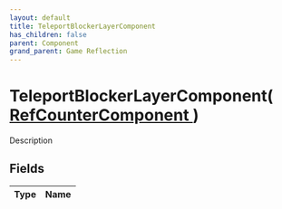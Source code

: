 ```yaml
---
layout: default
title: TeleportBlockerLayerComponent
has_children: false
parent: Component
grand_parent: Game Reflection
---
```

# TeleportBlockerLayerComponent( [ RefCounterComponent ](/riftbreaker-wiki/docs/game-reflection/components/ref_counter_component/) )
Description 

## Fields

| Type | Name |
|:----------|:--------------|

